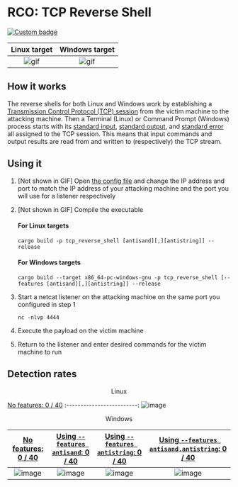 # RCO: TCP Reverse Shell

[![Custom badge](https://img.shields.io/endpoint?url=https%3A%2F%2Fraw.githubusercontent.com%2Fkmanc%2Fremote_code_oxidation%2Fmaster%2F.custom_shields%2Ftcp_reverse_shell.json)](https://github.com/kmanc/remote_code_oxidation/tree/master/tcp_reverse_shell)

Linux target               |  Windows target
:-------------------------:|:-------------------------:
![gif](https://user-images.githubusercontent.com/14863147/151044738-72dbec76-73b1-47c5-831a-2e995673b559.gif)  |  ![gif](https://user-images.githubusercontent.com/14863147/151058869-8e5e9f6e-3f7b-4a98-ab65-2ac5017a4e76.gif)


## How it works

The reverse shells for both Linux and Windows work by establishing a [Transmission Control Protocol (TCP) session](https://www.scottklement.com/rpg/socktut/overview.html) from the victim machine to the attacking machine. Then a Terminal (Linux) or Command Prompt (Windows) process starts with its [standard input](https://en.wikipedia.org/wiki/Standard_streams#Standard_input_(stdin)), [standard output](https://en.wikipedia.org/wiki/Standard_streams#Standard_output_(stdout)), and [standard error](https://en.wikipedia.org/wiki/Standard_streams#Standard_error_(stderr)) all assigned to the TCP session. This means that input commands and output results are read from and written to (respectively) the TCP stream.


## Using it

1. [Not shown in GIF] Open [the config file](https://github.com/kmanc/remote_code_oxidation/blob/master/rco_config/src/lib.rs) 
and change the IP address and port to match the IP address of your attacking machine and the port you will use for a listener respectively
2. [Not shown in GIF] Compile the executable

    #### For Linux targets
    ```commandline
    cargo build -p tcp_reverse_shell [antisand][,][antistring]] --release
    ```

    #### For Windows targets
    ```commandline
    cargo build --target x86_64-pc-windows-gnu -p tcp_reverse_shell [--features [antisand][,][antistring]] --release
    ```
3. Start a netcat listener on the attacking machine on the same port you configured in step 1
    ```commandline
    nc -nlvp 4444
    ```
4. Execute the payload on the victim machine
5. Return to the listener and enter desired commands for the victim machine to run


## Detection rates

<p align="center"> Linux </p>

[No features: 0 / 40](https://kleenscan.com/scan_result/c01984f5bc45f0ff82723fe6ceab770fe48e955081f8b02e17a8232e6ba2bbeb)
:-------------------------:
![image](https://user-images.githubusercontent.com/14863147/164814492-64a4c3e7-e736-4bee-9baa-87d9d49b417b.png)


<p align="center"> Windows </p>

[No features: 0 / 40](https://kleenscan.com/scan_result/ce74ac206b59e9acc4e7f528bcec06f2a1dcc8ac0a1fb622c0b646cdfd2602d5) | [Using `--features antisand`: 0 / 40](https://kleenscan.com/scan_result/28fce6da1a75b3d0073649613d5e69b73019091e1a7c2a2033b1551755c5fad4) | [Using `--features antistring`: 0 / 40](https://kleenscan.com/scan_result/fafcad9c3689cf811184cacc3c1e9f939017b4e5d362712468839a6126f82278) | [Using `--features antisand,antistring`: 0 / 40](https://kleenscan.com/scan_result/ff8c1a3fda94bd5f73314e15c9861284250b88720f045351aedc937435b9d8bd) 
:-------------------------:|:-------------------------:|:-------------------------:|:-------------------------:
![image](https://user-images.githubusercontent.com/14863147/164814640-1355d414-087b-48c0-9067-2ab6f2ad12bf.png) | ![image](https://user-images.githubusercontent.com/14863147/164814649-9f3ccebd-427e-432f-adcf-06cab5b37c45.png) | ![image](https://user-images.githubusercontent.com/14863147/164814643-a32b5580-c6f0-4ff4-ba44-9c71b408f386.png) | ![image](https://user-images.githubusercontent.com/14863147/164814653-4d6dfe0c-a0b2-44ef-b513-920b8a5530e1.png)
